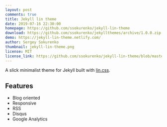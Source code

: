 ```yaml
---
layout: post
comments: true
title: Jekyll lin theme
date: 2019-07-16 22:30:00
homepage: https://github.com/ssokurenko/jekyll-lin-theme
download: https://github.com/ssokurenko/jekyllthemes/archive/1.0.0.zip
demo: https://jekyll-lin-theme.netlify.com/
author: Sergey Sokurenko
thumbnail: jekyll-lin-theme.png
license: MIT
license_link: https://github.com/ssokurenko/jekyll-lin-theme/blob/master/LICENSE.txt
---
```


A slick minimalist theme for Jekyll built with [lin.css](https://lin-css.netlify.com/).

## Features

* Blog oriented
* Responsive
* RSS
* Disqus
* Google Analytics
